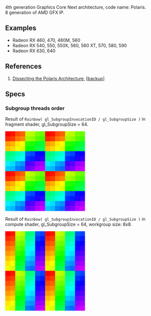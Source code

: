 4th generation Graphics Core Next architecture, code name: Polaris.<br/>
8 generation of AMD GFX IP.

## Examples

* Radeon RX 460, 470, 480M, 560
* Radeon RX 540, 550, 550X, 560, 560 XT, 570, 580, 590
* Radeon RX 630, 640

## References

1. [Dissecting the Polaris Architecture](https://www.amd.com/system/files/documents/polaris-whitepaper.pdf), [[backup](../pdf/polaris-whitepaper.pdf)]


## Specs

### Subgroup threads order

Result of `Rainbow( gl_SubgroupInvocationID / gl_SubgroupSize )` in fragment shader, gl_SubgroupSize = 64.

![](../img/amd-gcn4-graphics-subgroups.png)

Result of `Rainbow( gl_SubgroupInvocationID / gl_SubgroupSize )` in compute shader, gl_SubgroupSize = 64, workgroup size: 8x8.

![](../img/amd-gcn4-compute-subgroups.png)

